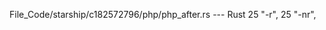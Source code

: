 File_Code/starship/c182572796/php/php_after.rs --- Rust
25             "-r",                                                                                                                                         25             "-nr",

